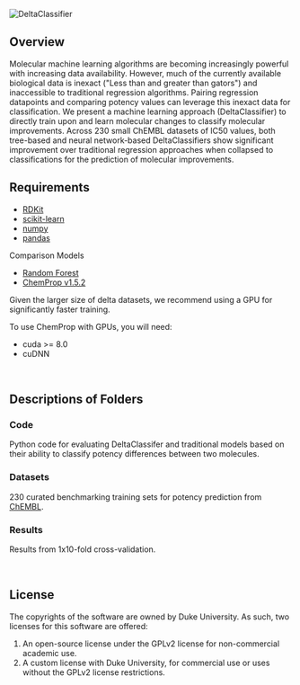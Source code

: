 
![DeltaClassifier](https://github.com/RekerLab/DeltaClassifier/assets/127516906/bb265317-43a7-462d-aed1-7371dac2bb84)

## Overview

Molecular machine learning algorithms are becoming increasingly powerful with increasing data availability. However, much of the currently available biological data is inexact ("Less than and greater than gators") and inaccessible to traditional regression algorithms. Pairing regression datapoints and comparing potency values can leverage this inexact data for classification. We present a machine learning approach (DeltaClassifier) to directly train upon and learn molecular changes to classify molecular improvements. Across 230 small ChEMBL datasets of IC50 values, both tree-based and neural network-based DeltaClassifiers show significant improvement over traditional regression approaches when collapsed to classifications for the prediction of molecular improvements.   

## Requirements
* [RDKit](https://www.rdkit.org/docs/Install.html)
* [scikit-learn](https://scikit-learn.org/stable/)
* [numpy](https://numpy.org/)
* [pandas](https://github.com/pandas-dev/pandas)

Comparison Models
* [Random Forest](https://scikit-learn.org/stable/modules/generated/sklearn.ensemble.RandomForestRegressor.html)
* [ChemProp v1.5.2](https://github.com/chemprop/chemprop)

Given the larger size of delta datasets, we recommend using a GPU for significantly faster training.

To use ChemProp with GPUs, you will need:
* cuda >= 8.0
* cuDNN

<br />


## Descriptions of Folders

### Code

Python code for evaluating DeltaClassifer and traditional models based on their ability to classify potency differences between two molecules.

### Datasets

230 curated benchmarking training sets for potency prediction from [ChEMBL](https://www.ebi.ac.uk/chembl/).

### Results

Results from 1x10-fold cross-validation.

<br />

## License

The copyrights of the software are owned by Duke University. As such, two licenses for this software are offered:
1. An open-source license under the GPLv2 license for non-commercial academic use.
2. A custom license with Duke University, for commercial use or uses without the GPLv2 license restrictions. 
